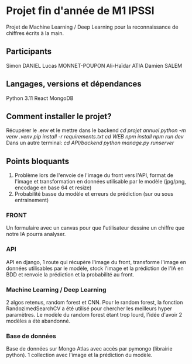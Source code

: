 # Projet fin d'année de M1 IPSSI

Projet de Machine Learning / Deep Learning pour la reconnaissance de chiffres écrits à la main.

## Participants

Simon DANIEL
Lucas MONNET-POUPON
Ali-Haïdar ATIA
Damien SALEM

## Langages, versions et dépendances

Python 3.11
React
MongoDB

## Comment installer le projet?

Récupérer le .env et le mettre dans le backend
_cd projet annuel_
_python -m venv .venv_
_pip install -r requirements.txt_
_cd WEB_
_npm install_
_npm run dev_
Dans un autre terminal:
_cd API/backend_
_python manage.py runserver_

## Points bloquants

1. Problème lors de l'envoie de l'image du front vers l'API, format de l'image et transformation en données utilisable par le modèle (jpg/png, encodage en base 64 et resize)
2. Probabilité basse du modèle et erreurs de prédiction (sur ou sous entrainement)

### FRONT

Un formulaire avec un canvas pour que l'utilisateur dessine un chiffre que notre IA pourra analyser.

### API

API en django, 1 route qui récupère l'image du front, transforme l'image en données utilisables par le modèle, stock l'image et la prédiction de l'IA en BDD et renvoie la prédiction et la probabilité au front.

### Machine Learning / Deep Learning

2 algos retenus, random forest et CNN.
Pour le random forest, la fonction RandozimedSearchCV a été utilisé pour chercher les meilleurs hyper paramètres.
Le modèle du random forest étant trop lourd, l'idée d'avoir 2 modèles a été abandonné.

### Base de données

Base de données sur Mongo Atlas avec accès par pymongo (librairie python).
1 collection avec l'image et la prédiction du modèle.
